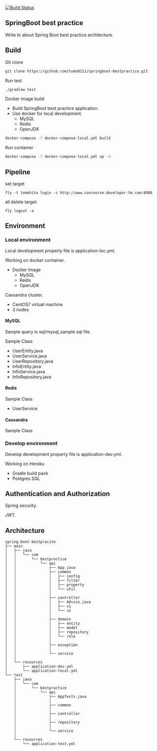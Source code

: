 
[![Build Status](http://www.concourse.developer-tm.com:8080/api/v1/teams/main/pipelines/springboot-bestpractice-pipeline/jobs/unit-test/badge)](https://www.concourse.developer-tm.com/teams/main/pipelines/springboot-bestpractice-pipeline)

## SpringBoot best practice 
Write to about Spring Boot best practice architecture.

## Build
Git clone
```bash
git clone https://github.com/tomo0111/springboot-bestpractice.git
```

Run test
```bash
./gradlew test
```

Docker image build
 * Build SpringBoot best practice application.
 * Use docker for local development.
   * MySQL
   * Redis
   * OpenJDK 

```bash
docker-compose -f docker-compose-local.yml build
```

Run container
```bash
docker-compose -f docker-compose-local.yml up -d
```

##  Pipeline

set target
```
fly -t tomohito login -c http://www.concourse.developer-tm.com:8080
```

all delete target
```
fly logout -a
```



## Environment
### Local environment

Local development property file is application-loc.yml.

Working on docker container.
 * Docker Image
   * MySQL
   * Redis
   * OpenJDK

Cassandra cluster.
 * CentOS7 virtual machine 
 * 3 nodes

#### MySQL
Sample query is sql/mysql_sample.sql file.

Sample Class
 * UserEntity.java
 * UserService.java
 * UserRepository.java
 * InfoEntity.java
 * InfoService.java
 * InfoRepository.java
   
#### Redis
Sample Class
 * UserService

#### Cassandra
Sample Class

### Develop environment
Develop development property file is application-dev.yml.

Working on Heroku
  * Gradle build pack
  * Postgres SQL

## Authentication and Authorization
Spring security.

JWT.

## Architecture
```
spring-boot-bestpracite
├── main
│   ├── java
│   │   └── com
│   │       └── bestpractice
│   │           └── api
│   │               ├── App.java
│   │               ├── common
│   │               │   ├── config
│   │               │   ├── filter
│   │               │   ├── property
│   │               │   └── util
│   │               │
│   │               ├── controller
│   │               │   ├── Advice.java
│   │               │   ├── v1
│   │               │   └── v2
│   │               │
│   │               ├── domain
│   │               │   ├── entity
│   │               │   ├── model
│   │               │   ├── repository
│   │               │   └── role
│   │               │
│   │               ├── exception
│   │               │
│   │               └── service
│   │
│   └── resources
│       ├── application-dev.yml
│       └── application-local.yml
└── test
    ├── java
    │   └── com
    │       └── bestpractice
    │           └── api
    │               ├── AppTests.java
    │               │
    │               ├── common
    │               │
    │               ├── controller
    │               │
    │               ├── repository
    │               │
    │               └── service
    │
    └── resources
        └── application-test.yml
```

